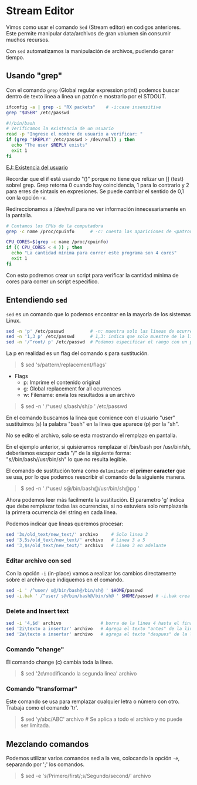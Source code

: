 # Stream Editor

Vimos como usar el comando `Sed` (Stream editor) en codigos anteriores. Este permite manipular data/archivos de gran volumen sin consumir muchos recursos.

Con `sed` automatizamos la manipulación de archivos, pudiendo ganar tiempo.

## Usando "grep"

Con el comando `grep` (Global regular expression print) podemos buscar dentro de texto linea a linea un patrón e mostrarlo por el STDOUT.

```bash
ifconfig -a | grep -i "RX packets"    # -i:case insensitive
grep "$USER" /etc/passwd
```

```bash
#!/bin/bash
# Verificamos la existencia de un usuario
read -p "Ingrese el nombre de usuario a verificar: "
if (grep "$REPLY" /etc/passwd > /dev/null) ; then
  echo "The user $REPLY exists"
  exit 1
fi
```

[EJ: Existencia del usuario](master/ch08/user.sh)

Recordar que el if está usando "()" porque no tiene que relizar un [] (test) sobrel grep. Grep retorna 0 cuando hay coincidencia, 1 para lo contrario y 2 para erres de sintaxis en expresiones. Se puede cambiar el sentido de 0,1 con la opción -v.

Redireccionamos a /dev/null para no ver información innecesariamente en la pantalla.

```bash
# Contamos los CPUs de la computadora
grep -c name /proc/cpuinfo      # -c: cuenta las apariciones de <patron>
```

```bash
CPU_CORES=$(grep -c name /proc/cpuinfo)
if (( CPU_CORES < 4 )) ; then
  echo "La cantidad mínima para correr este programa son 4 cores"
  exit 1
fi
```

Con esto podremos crear un script para verificar la cantidad mínima de cores para correr un script especifico.

## Entendiendo `sed`

`sed` es un comando que lo podemos encontrar en la mayoría de los sistemas Linux.

```bash
sed -n 'p' /etc/passwd          # -n: muestra solo las lineas de ocurrencia del patrón
sed -n '1,3 p' /etc/passwd      # 1,3: indica que solo muestre de la linea 1 a la 3
sed -n '/^root/ p' /etc/passwd  # Podemos especificar el rango con un patrón regex
```

La p en realidad es un flag del comando s para sustitución.
> $ sed  's/pattern/replacement/flags'

- Flags
  - p: Imprime el contenido original
  - g: Global replacement for all ocurrences
  - w: Filename: envía los resultados a un archivo

> $ sed -n ' /^user/ s/bash/sh/p ' /etc/passwd

En el comando buscamos la linea que comience con el usuario "user"  sustituimos (s) la palabra "bash" en la linea que aparece (p) por la "sh".

No se edito el archivo, solo se esta mostrando el remplazo en pantalla.

En el ejemplo anterior, si quisieramos remplazar el /bin/bash por /usr/bin/sh, deberiamos escapar cada "/" de la siguiente forma: "s/\/bin\/bash/\/usr\/bin\/sh" lo que no resulta legible.

El comando de sustitución toma como `delimitador` **el primer caracter** que se usa, por lo que podemos reescribir el comando de la siguiente manera.

> $ sed -n ' /^user/ s@/bin/bash@/usr/bin/sh@pg '

Ahora podemos leer más facilmente la sustitución. El parametro 'g' indica que debe remplazar todas las ocurrencias, si no estuviera solo remplazaría la primera ocurrencia del string en cada linea.

Podemos indicar que lineas queremos procesar:

```bash
sed '3s/old_text/new_text/' archivo     # Solo linea 3
sed '3,5s/old_text/new_text/' archivo   # Linea 3 a 5
sed '3,$s/old_text/new_text/' archivo   # Linea 3 en adelante
```

### Editar archivo con sed

Con la opción `-i` (in-place) vamos a realizar los cambios directamente sobre el archivo que indiquemos en el comando.

```bash
sed -i ' /^user/ s@/bin/bash@/bin/sh@ ' $HOME/passwd
sed -i.bak ' /^user/ s@/bin/bash@/bin/sh@ ' $HOME/passwd # -i.bak crea el archivo con extensión .bak antes de procesarlo.
```

### Delete and Insert text

```bash
sed -i '4,$d' archivo               # borra de la linea 4 hasta el final
sed '2i\texto a insertar' archivo   # Agrega el texto "antes" de la linea indicada
sed '2a\texto a insertar' archivo   # agrega el texto "despues" de la linea indicada
```

### Comando "change"

El comando change (c) cambia toda la línea.
> $ sed '2c\modificando la segunda linea' archivo

### Comando "transformar"

Este comando se usa para remplazar cualquier letra o número con otro. Trabaja como el comando 'tr'.

> $ sed 'y/abc/ABC' archivo   # Se aplica a todo el archivo y no puede ser limitada.

## Mezclando comandos

Podemos utilizar varios comandos sed a la ves, colocando la opción `-e`, separando por ';' los comandos.

> $ sed -e 's/Primero/first/;s/Segundo/second/' archivo
